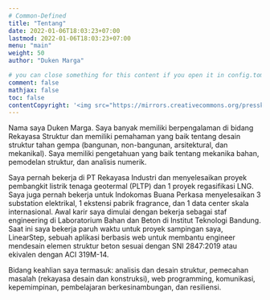 ```yaml
---
# Common-Defined
title: "Tentang"
date: 2022-01-06T18:03:23+07:00
lastmod: 2022-01-06T18:03:23+07:00
menu: "main"
weight: 50
author: "Duken Marga"

# you can close something for this content if you open it in config.toml.
comment: false
mathjax: false
toc: false
contentCopyright: '<img src="https://mirrors.creativecommons.org/presskit/buttons/88x31/png/by.png" style="height:40px" /><br><a rel="license noopener" href="https://creativecommons.org/licenses/by/4.0/" target="_blank">CC BY 4.0 license.</a>'
---
```


Nama saya Duken Marga. Saya banyak memiliki berpengalaman di bidang Rekayasa Struktur dan memiliki pemahaman yang baik tentang desain struktur tahan gempa (bangunan, non-bangunan, arsitektural, dan mekanikal). Saya memiliki pengetahuan yang baik tentang mekanika bahan, pemodelan struktur, dan analisis numerik.

Saya pernah bekerja di PT Rekayasa Industri dan menyelesaikan proyek pembangkit listrik tenaga geotermal (PLTP) dan 1 proyek regasifikasi LNG. Saya juga pernah bekerja untuk Indokomas Buana Perkasa menyelesaikan 3 substation elektrikal, 1 ekstensi pabrik fragrance, dan 1 data center skala internasional. Awal karir saya dimulai dengan bekerja sebagai staf engineering di Laboratorium Bahan dan Beton di Institut Teknologi Bandung. Saat ini saya bekerja paruh waktu untuk proyek sampingan saya, LinearStep, sebuah aplikasi berbasis web untuk membantu engineer mendesain elemen struktur beton sesuai dengan SNI 2847:2019 atau ekivalen dengan ACI 319M-14.

Bidang keahlian saya termasuk: analisis dan desain struktur, pemecahan masalah (rekayasa desain dan konstruksi), web programming, komunikasi, kepemimpinan, pembelajaran berkesinambungan, dan resiliensi.